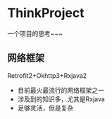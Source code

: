 # ThinkProject
一个项目的思考~~~

## 网络框架
Retrofit2+Okhttp3+Rxjava2
* 目前最火最流行的网络框架之一
* 涉及到的知识多，尤其是Rxjava
* 足够灵活，但是复杂